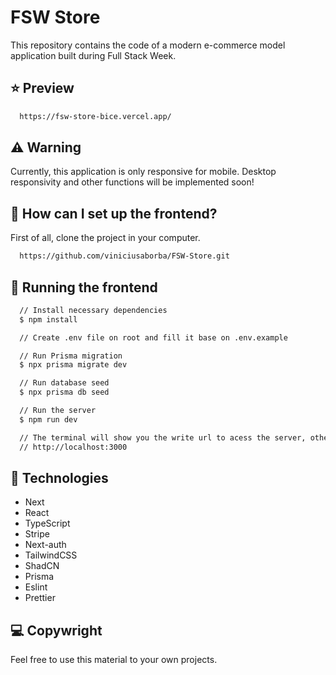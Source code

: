 
# FSW Store

This repository contains the code of a modern e-commerce model application built during Full Stack Week.

## ⭐ Preview

```bash
  https://fsw-store-bice.vercel.app/
```

## ⚠️ Warning

Currently, this application is only responsive for mobile. Desktop responsivity and other functions will be implemented soon!

##  🚀 How can I set up the frontend?

First of all, clone the project in your computer.

```bash
  https://github.com/viniciusaborba/FSW-Store.git
```

## 💫 Running the frontend

```bash
  // Install necessary dependencies
  $ npm install

  // Create .env file on root and fill it base on .env.example

  // Run Prisma migration
  $ npx prisma migrate dev

  // Run database seed
  $ npx prisma db seed

  // Run the server
  $ npm run dev

  // The terminal will show you the write url to acess the server, otherwise you can access
  // http://localhost:3000
```
    
## 🚀 Technologies

- Next
- React
- TypeScript
- Stripe
- Next-auth
- TailwindCSS
- ShadCN
- Prisma
- Eslint
- Prettier

## 💻 Copywright

Feel free to use this material to your own projects.

